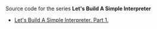 Source code for the series **Let's Build A Simple Interpreter**

+ [Let's Build A Simple Interpreter. Part 1.](http://ruslanspivak.com/lsbasi-part1/)
